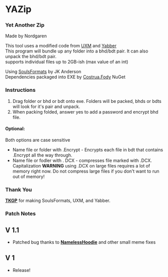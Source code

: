 # YAZip
### Yet Another Zip
Made by Nordgaren  

This tool uses a modified code from [UXM](https://github.com/JKAnderson/UXM) and [Yabber](https://github.com/JKAnderson/Yabber)  
This program will bundle up any folder into a bhd/bdt pair. It can also unpack the bhd/bdt pair.  
supports individual files up to 2GB-ish (max value of an int)  

Using [SoulsFormats](https://github.com/JKAnderson/SoulsFormats) by JK Anderson  
Dependencies packaged into EXE by [Costrua.Fody](https://www.nuget.org/packages/Costura.Fody/) NuGet 

### Instructions
1) Drag folder or bhd or bdt onto exe. Folders will be packed, bhds or bdts will look for it's pair and unpack.
2) When packing folded, answer yes to add a password and encrypt bhd file.

#### Optional:  
Both options are case sensitive  
* Name file or folder with .Encrypt - Encrypts each file in bdt that contains .Encrypt all the way through.
* Name file or fodler with . DCX - compresses file marked with .DCX. Capitalization **WARNING** using .DCX on large files requires a lot of memory right now. Do not compress large files if you don't want to run out of memory!

### Thank You
 
**[TKGP](https://github.com/JKAnderson)** for making SoulsFormats, UXM, and Yabber.  

### Patch Notes  
## V 1.1
* Patched bug thanks to **[NamelessHoodie](https://github.com/NamelessHoodie/)** and other small meme fixes
## V 1
* Release!


